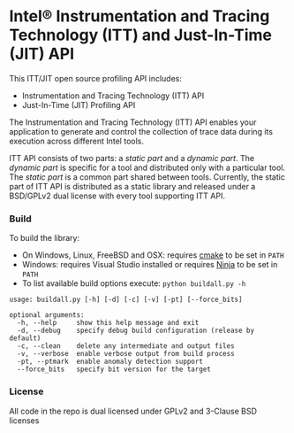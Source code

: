 Intel® Instrumentation and Tracing Technology (ITT) and Just-In-Time (JIT) API
==================================================================================

This ITT/JIT open source profiling API includes:

  - Instrumentation and Tracing Technology (ITT) API
  - Just-In-Time (JIT) Profiling API

The Instrumentation and Tracing Technology (ITT) API enables your application
to generate and control the collection of trace data during its execution 
across different Intel tools.

ITT API consists of two parts: a _static part_ and a _dynamic part_. The
_dynamic part_ is specific for a tool and distributed only with a particular
tool. The _static part_ is a common part shared between tools. Currently, the
static part of ITT API is distributed as a static library and released under
a BSD/GPLv2 dual license with every tool supporting ITT API.

### Build

To build the library:
 - On Windows, Linux, FreeBSD and OSX: requires [cmake](https://cmake.org) to be set in `PATH`
 - Windows: requires Visual Studio installed or requires [Ninja](https://github.com/ninja-build/ninja/releases) to be set in `PATH`
 - To list available build options execute: `python buildall.py -h`
```
usage: buildall.py [-h] [-d] [-c] [-v] [-pt] [--force_bits]

optional arguments:
  -h, --help     show this help message and exit
  -d, --debug    specify debug build configuration (release by default)
  -c, --clean    delete any intermediate and output files
  -v, --verbose  enable verbose output from build process
  -pt, --ptmark  enable anomaly detection support
  --force_bits   specify bit version for the target
```
### License

All code in the repo is dual licensed under GPLv2 and 3-Clause BSD licenses
